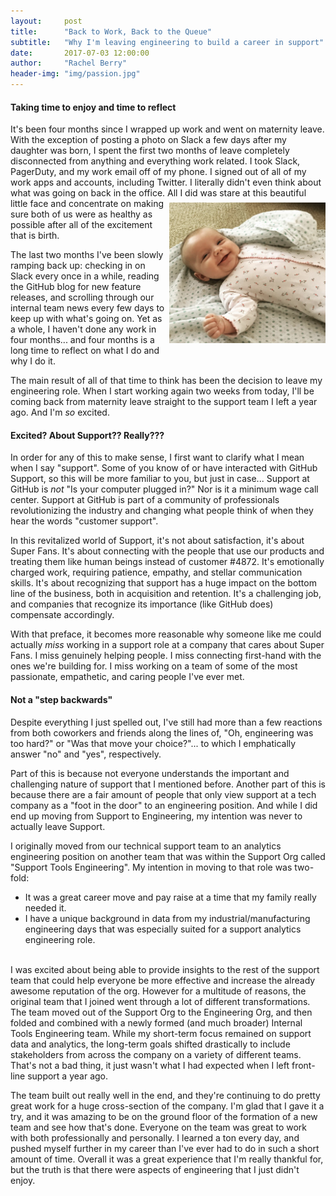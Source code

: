 ```yaml
---
layout:     post
title:      "Back to Work, Back to the Queue"
subtitle:   "Why I'm leaving engineering to build a career in support"
date:       2017-07-03 12:00:00
author:     "Rachel Berry"
header-img: "img/passion.jpg"
---
```


#### Taking time to enjoy and time to reflect

It's been four months since I wrapped up work and went on maternity leave. With the exception of posting a photo on Slack a few days after my daughter was born, I spent the first two months of leave completely disconnected from anything and everything work related. I took Slack, PagerDuty, and my work email off of my phone. I signed out of all of my work apps and accounts, including Twitter. I literally didn't even think about what was going on back in the office. <img src="/img/smiles.png" style="width:250px;padding:7px 0px 7px 7px;" align="right" alt="My baby girl!"> All I did was stare at this beautiful little face and concentrate on making sure both of us were as healthy as possible after all of the excitement that is birth.

The last two months I've been slowly ramping back up: checking in on Slack every once in a while, reading the GitHub blog for new feature releases, and scrolling through our internal team news every few days to keep up with what's going on. Yet as a whole, I haven't done any work in four months... and four months is a long time to reflect on what I do and why I do it.

The main result of all of that time to think has been the decision to leave my engineering role. When I start working again two weeks from today, I'll be coming back from maternity leave straight to the support team I left a year ago. And I'm *so* excited.

#### Excited? About Support?? Really???

In order for any of this to make sense, I first want to clarify what I mean when I say "support". Some of you know of or have interacted with GitHub Support, so this will be more familiar to you, but just in case... Support at GitHub is *not* "Is your computer plugged in?" Nor is it a minimum wage call center. Support at GitHub is part of a community of professionals revolutionizing the industry and changing what people think of when they hear the words "customer support".

In this revitalized world of Support, it's not about satisfaction, it's about Super Fans. It's about connecting with the people that use our products and treating them like human beings instead of customer #4872. It's emotionally charged work, requiring patience, empathy, and stellar communication skills. It's about recognizing that support has a huge impact on the bottom line of the business, both in acquisition and retention. It's a challenging job, and companies that recognize its importance (like GitHub does) compensate accordingly.

With that preface, it becomes more reasonable why someone like me could actually *miss* working in a support role at a company that cares about Super Fans. I miss genuinely helping people. I miss connecting first-hand with the ones we're building for. I miss working on a team of some of the most passionate, empathetic, and caring people I've ever met.

#### Not a "step backwards"

Despite everything I just spelled out, I've still had more than a few reactions from both coworkers and friends along the lines of, "Oh, engineering was too hard?" or "Was that move your choice?"... to which I emphatically answer "no" and "yes", respectively.

Part of this is because not everyone understands the important and challenging nature of support that I mentioned before. Another part of this is because there are a fair amount of people that only view support at a tech company as a "foot in the door" to an engineering position. And while I did end up moving from Support to Engineering, my intention was never to actually leave Support.

I originally moved from our technical support team to an analytics engineering position on another team that was within the Support Org called "Support Tools Engineering". My intention in moving to that role was two-fold:

- It was a great career move and pay raise at a time that my family really needed it.
- I have a unique background in data from my industrial/manufacturing engineering days that was especially suited for a support analytics engineering role.
<br>&nbsp;<br>

I was excited about being able to provide insights to the rest of the support team that could help everyone be more effective and increase the already awesome reputation of the org. However for a multitude of reasons, the original team that I joined went through a lot of different transformations. The team moved out of the Support Org to the Engineering Org, and then folded and combined with a newly formed (and much broader) Internal Tools Engineering team. While my short-term focus remained on support data and analytics, the long-term goals shifted drastically to include stakeholders from across the company on a variety of different teams. That's not a bad thing, it just wasn't what I had expected when I left front-line support a year ago.

The team built out really well in the end, and they're continuing to do pretty great work for a huge cross-section of the company. I'm glad that I gave it a try, and it was amazing to be on the ground floor of the formation of a new team and see how that's done. Everyone on the team was great to work with both professionally and personally. I learned a ton every day, and pushed myself further in my career than I've ever had to do in such a short amount of time. Overall it was a great experience that I'm really thankful for, but the truth is that there were aspects of engineering that I just didn't enjoy.

